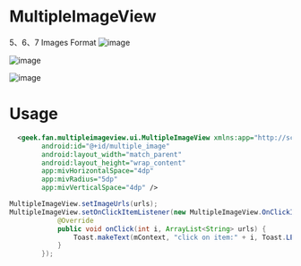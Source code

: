 # MultipleImageView

5、6、7 Images Format
![image](https://github.com/xufan/MultipleImageView/blob/master/image/1.png)
   
![image](https://github.com/xufan/MultipleImageView/blob/master/image/2.png)
   
![image](https://github.com/xufan/MultipleImageView/blob/master/image/show.gif)   
# Usage
```xml
  <geek.fan.multipleimageview.ui.MultipleImageView xmlns:app="http://schemas.android.com/apk/res-auto"
        android:id="@+id/multiple_image"
        android:layout_width="match_parent"
        android:layout_height="wrap_content"
        app:mivHorizontalSpace="4dp"
        app:mivRadius="5dp"
        app:mivVerticalSpace="4dp" />
```


```java
MultipleImageView.setImageUrls(urls);
MultipleImageView.setOnClickItemListener(new MultipleImageView.OnClickItemListener() {
            @Override
            public void onClick(int i, ArrayList<String> urls) {
                Toast.makeText(mContext, "click on item:" + i, Toast.LENGTH_SHORT).show();
            }
        });
```

